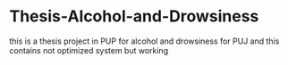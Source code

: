 # Thesis-Alcohol-and-Drowsiness
this is a thesis project in PUP for alcohol and drowsiness for PUJ and this contains not optimized system but working

